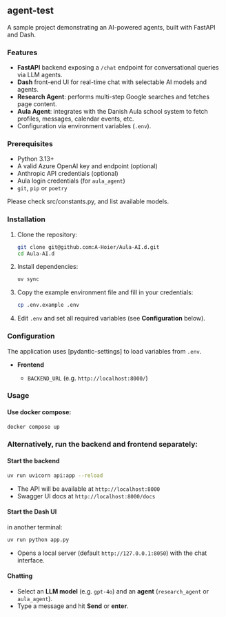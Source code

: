## agent-test

A sample project demonstrating an AI-powered agents, built with FastAPI and Dash.

### Features

* **FastAPI** backend exposing a `/chat` endpoint for conversational queries via LLM agents.
* **Dash** front-end UI for real-time chat with selectable AI models and agents.
* **Research Agent**: performs multi-step Google searches and fetches page content.
* **Aula Agent**: integrates with the Danish Aula school system to fetch profiles, messages, calendar events, etc.
* Configuration via environment variables (`.env`).

### Prerequisites

* Python 3.13+
* A valid Azure OpenAI key and endpoint (optional)
* Anthropic API credentials (optional)
* Aula login credentials (for `aula_agent`)
* `git`, `pip` or `poetry`

Please check src/constants.py, and list available models.

### Installation

1. Clone the repository:

   ```bash
   git clone git@github.com:A-Hoier/Aula-AI.d.git
   cd Aula-AI.d
   ```

3. Install dependencies:

   ```bash
   uv sync
   ```

4. Copy the example environment file and fill in your credentials:

   ```bash
   cp .env.example .env
   ```

5. Edit `.env` and set all required variables (see **Configuration** below).

### Configuration

The application uses \[pydantic-settings] to load variables from `.env`. 

* **Frontend**

  * `BACKEND_URL` (e.g. `http://localhost:8000/`)

### Usage


#### Use docker compose:


```bash
docker compose up
```

### Alternatively, run the backend and frontend separately:
#### Start the backend

```bash
uv run uvicorn api:app --reload
```

* The API will be available at `http://localhost:8000`
* Swagger UI docs at `http://localhost:8000/docs`

#### Start the Dash UI
in another terminal:

```bash
uv run python app.py
```

* Opens a local server (default `http://127.0.0.1:8050`) with the chat interface.

#### Chatting

* Select an **LLM model** (e.g. `gpt-4o`) and an **agent** (`research_agent` or `aula_agent`).
* Type a message and hit **Send** or **enter**.
